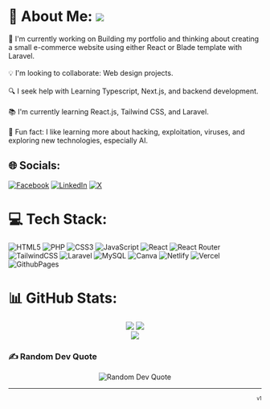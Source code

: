 # 💫 About Me: [![](https://visitcount.itsvg.in/api?id=Pheakdeykim&icon=10&color=13)](https://visitcount.itsvg.in) 
🎨 I'm currently working on Building my portfolio and thinking about creating a small e-commerce website using either React or Blade template with Laravel.<br><br>💡 I'm looking to collaborate: Web design projects.<br><br>🔍 I seek help with Learning Typescript, Next.js, and backend development.<br><br>📚 I'm currently learning React.js, Tailwind CSS, and Laravel.<br><br>🤖 Fun fact: I like learning more about hacking, exploitation, viruses, and exploring new technologies, especially AI.


## 🌐 Socials:
[![Facebook](https://img.shields.io/badge/Facebook-%231877F2.svg?logo=Facebook&logoColor=white)](https://facebook.com/PheakdeyKim) [![LinkedIn](https://img.shields.io/badge/LinkedIn-%230077B5.svg?logo=linkedin&logoColor=white)](https://linkedin.com/in/PheakdeyKim) [![X](https://img.shields.io/badge/X-black.svg?logo=X&logoColor=white)](https://x.com/Mkdeyy) 

# 💻 Tech Stack:
![HTML5](https://img.shields.io/badge/html5-%23E34F26.svg?style=for-the-badge&logo=html5&logoColor=white) 
![PHP](https://img.shields.io/badge/php-%23777BB4.svg?style=for-the-badge&logo=php&logoColor=white) 
![CSS3](https://img.shields.io/badge/css3-%231572B6.svg?style=for-the-badge&logo=css3&logoColor=white) 
![JavaScript](https://img.shields.io/badge/javascript-%23323330.svg?style=for-the-badge&logo=javascript&logoColor=%23F7DF1E) 
![React](https://img.shields.io/badge/react-%2320232a.svg?style=for-the-badge&logo=react&logoColor=%2361DAFB) 
![React Router](https://img.shields.io/badge/React_Router-CA4245?style=for-the-badge&logo=react-router&logoColor=white) 
![TailwindCSS](https://img.shields.io/badge/tailwindcss-%2338B2AC.svg?style=for-the-badge&logo=tailwind-css&logoColor=white) 
![Laravel](https://img.shields.io/badge/laravel-%23FF2D20.svg?style=for-the-badge&logo=laravel&logoColor=white) 
![MySQL](https://img.shields.io/badge/mysql-4479A1.svg?style=for-the-badge&logo=mysql&logoColor=white) 
![Canva](https://img.shields.io/badge/Canva-%2300C4CC.svg?style=for-the-badge&logo=Canva&logoColor=white)
![Netlify](https://img.shields.io/badge/netlify-%23000000.svg?style=for-the-badge&logo=netlify&logoColor=#00C7B7) 
![Vercel](https://img.shields.io/badge/vercel-%23000000.svg?style=for-the-badge&logo=vercel&logoColor=white) 
![GithubPages](https://img.shields.io/badge/github%20pages-121013?style=for-the-badge&logo=github&logoColor=white) 


# 📊 GitHub Stats:
<div align="center">

![](https://github-readme-stats.vercel.app/api?username=Pheakdeykim&theme=react&hide_border=false&include_all_commits=true&count_private=true)
![](https://github-readme-streak-stats.herokuapp.com/?user=Pheakdeykim&theme=react&hide_border=false)<br/>
![](https://github-readme-stats.vercel.app/api/top-langs/?username=Pheakdeykim&theme=react&hide_border=false&include_all_commits=true&count_private=true&layout=compact)
</div>

### ✍️ Random Dev Quote
<div align="center">
  <img src="https://quotes-github-readme.vercel.app/api?type=vertical&theme=radical" alt="Random Dev Quote">
</div>


---

<div align="right">
  <sub><sup>v1</sup></sub>
</div>
